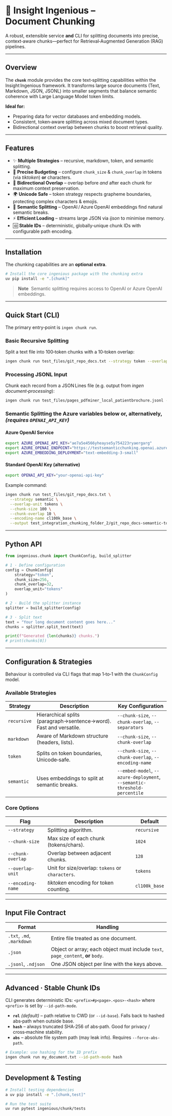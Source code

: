 # 🧠 Insight Ingenious – Document Chunking

A robust, extensible service **and** CLI for splitting documents into precise, context‑aware chunks—perfect for Retrieval‑Augmented Generation (RAG) pipelines.

---

## Overview

The **`chunk`** module provides the core text‑splitting capabilities within the Insight Ingenious framework. It transforms large source documents (Text, Markdown, JSON, JSONL) into smaller segments that balance semantic coherence with Large Language Model token limits.

**Ideal for:**

* Preparing data for vector databases and embedding models.
* Consistent, token‑aware splitting across mixed document types.
* Bidirectional context overlap between chunks to boost retrieval quality.

---

## Features

* ✨ **Multiple Strategies** – recursive, markdown, token, and semantic splitting.
* 📏 **Precise Budgeting** – configure `chunk_size` & `chunk_overlap` in tokens (via *tiktoken*) **or** characters.
* 🔗 **Bidirectional Overlap** – overlap before *and* after each chunk for maximum context preservation.
* 🌍 **Unicode Safe** – token strategy respects grapheme boundaries, protecting complex characters & emojis.
* 🧠 **Semantic Splitting** – OpenAI / Azure OpenAI embeddings find natural semantic breaks.
* ⚡ **Efficient Loading** – streams large JSON via *ijson* to minimise memory.
* 🆔 **Stable IDs** – deterministic, globally‑unique chunk IDs with configurable path encoding.

---

## Installation

The chunking capabilities are an **optional extra**.

```bash
# Install the core ingenious package with the chunking extra
uv pip install -e ".[chunk]"
```

> **Note**  Semantic splitting requires access to OpenAI or Azure OpenAI embeddings.

---

## Quick Start (CLI)

The primary entry‑point is `ingen chunk run`.

### Basic Recursive Splitting

Split a text file into 100‑token chunks with a 10‑token overlap:

```bash
ingen chunk run test_files/git_repo_docs.txt --strategy token --overlap-unit tokens --chunk-size 100 --chunk-overlap 10 --encoding-name cl100k_base --output test_integration_chunking_folder_2/git_repo_docs-token-tokens.jsonl
```

### Processing JSONL Input

Chunk each record from a JSON Lines file (e.g. output from *ingen document‑processing*):

```bash
ingen chunk run test_files/pages_pdfminer_local_patientbrochure.jsonl --strategy token --overlap-unit tokens --chunk-size 100 --chunk-overlap 10 --encoding-name cl100k_base --output test_integration_chunking_folder_2/pages_pdfminer_local_patientbrochure-token-tokens.jsonl
```

### Semantic Splitting the Azure variables below or, alternatively, *(requires `OPENAI_API_KEY`)*

#### Azure OpenAI Service

```bash
export AZURE_OPENAI_API_KEY="ae7a5e4566yheayse5y754223ryaergarg"
export AZURE_OPENAI_ENDPOINT="https://testsemanticchunking.openai.azure.com/"
export AZURE_EMBEDDING_DEPLOYMENT="text-embedding-3-small"
```

#### Standard OpenAI Key (alternative)

```bash
export OPENAI_API_KEY="your-openai-api-key"
```

Example command:

```bash
ingen chunk run test_files/git_repo_docs.txt \
  --strategy semantic \
  --overlap-unit tokens \
  --chunk-size 100 \
  --chunk-overlap 10 \
  --encoding-name cl100k_base \
  --output test_integration_chunking_folder_2/git_repo_docs-semantic-tokens.jsonl
```
---

## Python API

```python
from ingenious.chunk import ChunkConfig, build_splitter

# 1 · Define configuration
config = ChunkConfig(
    strategy="token",
    chunk_size=256,
    chunk_overlap=32,
    overlap_unit="tokens"
)

# 2 · Build the splitter instance
splitter = build_splitter(config)

# 3 · Split text
text = "Your long document content goes here..."
chunks = splitter.split_text(text)

print(f"Generated {len(chunks)} chunks.")
# print(chunks[0])
```

---

## Configuration & Strategies

Behaviour is controlled via CLI flags that map 1‑to‑1 with the `ChunkConfig` model.

### Available Strategies

| Strategy    | Description                                                        | Key Configuration                                                        |
| ----------- | ------------------------------------------------------------------ | ------------------------------------------------------------------------ |
| `recursive` | Hierarchical splits (paragraph→sentence→word). Fast and versatile. | `--chunk-size`, `--chunk-overlap`, `--separators`                        |
| `markdown`  | Aware of Markdown structure (headers, lists).                      | `--chunk-size`, `--chunk-overlap`                                        |
| `token`     | Splits on token boundaries, Unicode‑safe.                          | `--chunk-size`, `--chunk-overlap`, `--encoding-name`                     |
| `semantic`  | Uses embeddings to split at semantic breaks.                       | `--embed-model`, `--azure-deployment`, `--semantic-threshold-percentile` |

### Core Options

| Flag              | Description                                      | Default       |
| ----------------- | ------------------------------------------------ | ------------- |
| `--strategy`      | Splitting algorithm.                             | `recursive`   |
| `--chunk-size`    | Max size of each chunk (tokens/chars).           | `1024`        |
| `--chunk-overlap` | Overlap between adjacent chunks.                 | `128`         |
| `--overlap-unit`  | Unit for size/overlap: `tokens` or `characters`. | `tokens`      |
| `--encoding-name` | *tiktoken* encoding for token counting.          | `cl100k_base` |

---

## Input File Contract

| Format                     | Handling                                                                         |
| -------------------------- | -------------------------------------------------------------------------------- |
| `.txt`, `.md`, `.markdown` | Entire file treated as one document.                                             |
| `.json`                    | Object or array; each object must include `text`, `page_content`, **or** `body`. |
| `.jsonl`, `.ndjson`        | One JSON object per line with the keys above.                                    |

---

## Advanced · Stable Chunk IDs

CLI generates deterministic IDs: `<prefix>#p<page>.<pos>-<hash>` where `<prefix>` is set by `--id-path-mode`.

* **`rel`** *(default)* – path relative to CWD (or `--id-base`). Falls back to hashed abs‑path when outside base.
* **`hash`** – always truncated SHA‑256 of abs‑path. Good for privacy / cross‑machine stability.
* **`abs`** – absolute file system path (may leak info). Requires `--force-abs-path`.

```bash
# Example: use hashing for the ID prefix
ingen chunk run my_document.txt --id-path-mode hash
```

---

## Development & Testing

```bash
# Install testing dependencies
a uv pip install -e ".[chunk,test]"

# Run the test suite
uv run pytest ingenious/chunk/tests
```

